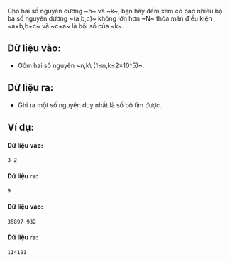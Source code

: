 Cho hai số nguyên dương ~n~ và ~k~, bạn hãy đếm xem có bao nhiêu bộ ba số nguyên dương ~(a,b,c)~ không lớn hơn ~N~ thỏa mãn điều kiện ~a+b,b+c~ và ~c+a~ là bội số của ~k~.

## Dữ liệu vào:
- Gồm hai số nguyên ~n,k\ (1≤n,k≤2×10^5)~.

## Dữ liệu ra:
- Ghi ra một số nguyên duy nhất là số bộ tìm được.

## Ví dụ:
#### Dữ liệu vào:
```
3 2
```

#### Dữ liệu ra:
```
9
```

#### Dữ liệu vào:
```
35897 932
```

#### Dữ liệu ra:
```
114191
```